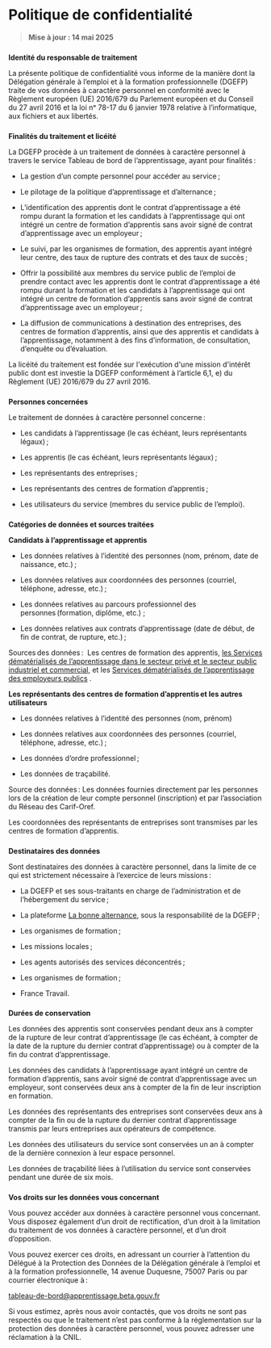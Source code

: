 Politique de confidentialité
============================

> **Mise à jour : 14 mai 2025**

### 

**Identité du responsable de traitement**

La présente politique de confidentialité vous informe de la manière dont la Délégation générale à l’emploi et à la formation professionnelle (DGEFP) traite de vos données à caractère personnel en conformité avec le Règlement européen (UE) 2016/679 du Parlement européen et du Conseil du 27 avril 2016 et la loi nᵒ 78-17 du 6 janvier 1978 relative à l’informatique, aux fichiers et aux libertés.

### 

**Finalités du traitement et licéité**

La DGEFP procède à un traitement de données à caractère personnel à travers le service Tableau de bord de l’apprentissage, ayant pour finalités :

* La gestion d’un compte personnel pour accéder au service ;

* Le pilotage de la politique d’apprentissage et d’alternance ;

* L’identification des apprentis dont le contrat d’apprentissage a été rompu durant la formation et les candidats à l’apprentissage qui ont intégré un centre de formation d’apprentis sans avoir signé de contrat d’apprentissage avec un employeur ;

* Le suivi, par les organismes de formation, des apprentis ayant intégré leur centre, des taux de rupture des contrats et des taux de succès ;

* Offrir la possibilité aux membres du service public de l’emploi de prendre contact avec les apprentis dont le contrat d’apprentissage a été rompu durant la formation et les candidats à l’apprentissage qui ont intégré un centre de formation d’apprentis sans avoir signé de contrat d’apprentissage avec un employeur ;

* La diffusion de communications à destination des entreprises, des centres de formation d’apprentis, ainsi que des apprentis et candidats à l’apprentissage, notamment à des fins d’information, de consultation, d’enquête ou d’évaluation.

La licéité du traitement est fondée sur l'exécution d'une mission d'intérêt public dont est investie la DGEFP conformément à l’article 6,1, e) du Règlement (UE) 2016/679 du 27 avril 2016.

### 

**Personnes concernées**

Le traitement de données à caractère personnel concerne :

* Les candidats à l’apprentissage (le cas échéant, leurs représentants légaux) ;

* Les apprentis (le cas échéant, leurs représentants légaux) ;

* Les représentants des entreprises ;

* Les représentants des centres de formation d’apprentis ;

* Les utilisateurs du service (membres du service public de l’emploi).

### 

**Catégories de données et sources traitées**

**Candidats à l’apprentissage et apprentis** 

* Les données relatives à l’identité des personnes (nom, prénom, date de naissance, etc.) ;

* Les données relatives aux coordonnées des personnes (courriel, téléphone, adresse, etc.) ;

* Les données relatives au parcours professionnel des personnes (formation, diplôme, etc.) ;

* Les données relatives aux contrats d’apprentissage (date de début, de fin de contrat, de rupture, etc.) ;

Sources des données :  Les centres de formation des apprentis, [les Services dématérialisés de l’apprentissage dans le secteur privé et le secteur public industriel et commercial](https://travail-emploi.gouv.fr/services-dematerialises-de-lapprentissage-dans-le-secteur-prive-et-le-secteur-public-industriel-et-commercial-traitement-des-donnees-personnelles), et les [Services dématérialisés de l’apprentissage des employeurs publics](https://travail-emploi.gouv.fr/services-dematerialises-de-lapprentissage-des-employeurs-publics-traitement-des-donnees-personnelles) .

**Les représentants des centres de formation d’apprentis et les autres utilisateurs** 

* Les données relatives à l’identité des personnes (nom, prénom)

* Les données relatives aux coordonnées des personnes (courriel, téléphone, adresse, etc.) ;

* Les données d’ordre professionnel ;

* Les données de traçabilité.

Source des données : Les données fournies directement par les personnes lors de la création de leur compte personnel (inscription) et par l’association du Réseau des Carif-Oref.

Les coordonnées des représentants de entreprises sont transmises par les centres de formation d’apprentis.

### 

**Destinataires des données**

Sont destinataires des données à caractère personnel, dans la limite de ce qui est strictement nécessaire à l’exercice de leurs missions :

* La DGEFP et ses sous-traitants en charge de l’administration et de l’hébergement du service ;

* La plateforme [La bonne alternance](https://labonnealternance.apprentissage.beta.gouv.fr/), sous la responsabilité de la DGEFP ;

* Les organismes de formation ;

* Les missions locales ;

* Les agents autorisés des services déconcentrés ;

* Les organismes de formation ;

* France Travail.

### 

**Durées de conservation**

Les données des apprentis sont conservées pendant deux ans à compter de la rupture de leur contrat d’apprentissage (le cas échéant, à compter de la date de la rupture du dernier contrat d’apprentissage) ou à compter de la fin du contrat d’apprentissage.

Les données des candidats à l’apprentissage ayant intégré un centre de formation d’apprentis, sans avoir signé de contrat d’apprentissage avec un employeur, sont conservées deux ans à compter de la fin de leur inscription en formation.

Les données des représentants des entreprises sont conservées deux ans à compter de la fin ou de la rupture du dernier contrat d’apprentissage transmis par leurs entreprises aux opérateurs de compétence.

Les données des utilisateurs du service sont conservées un an à compter de la dernière connexion à leur espace personnel.

Les données de traçabilité liées à l’utilisation du service sont conservées pendant une durée de six mois.

### 

**Vos droits sur les données vous concernant**

Vous pouvez accéder aux données à caractère personnel vous concernant. Vous disposez également d’un droit de rectification, d’un droit à la limitation du traitement de vos données à caractère personnel, et d’un droit d’opposition.

Vous pouvez exercer ces droits, en adressant un courrier à l’attention du Délégué à la Protection des Données de la Délégation générale à l’emploi et à la formation professionnelle, 14 avenue Duquesne, 75007 Paris ou par courrier électronique à :

[tableau-de-bord@apprentissage.beta.gouv.fr](mailto:tableau-de-bord@apprentissage.beta.gouv.fr)

Si vous estimez, après nous avoir contactés, que vos droits ne sont pas respectés ou que le traitement n’est pas conforme à la réglementation sur la protection des données à caractère personnel, vous pouvez adresser une réclamation à la CNIL.